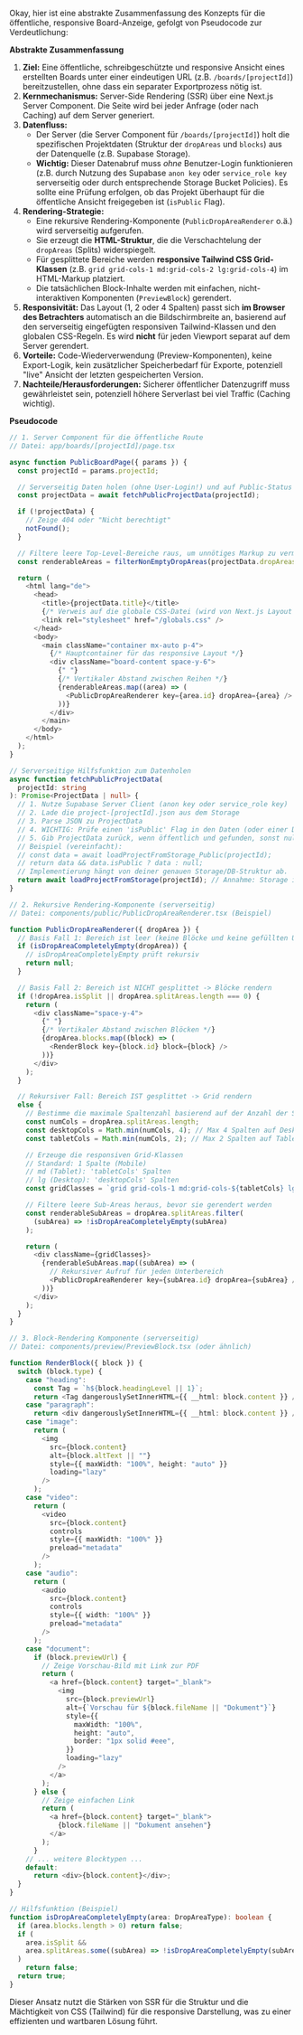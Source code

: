 Okay, hier ist eine abstrakte Zusammenfassung des Konzepts für die öffentliche, responsive Board-Anzeige, gefolgt von Pseudocode zur Verdeutlichung:

**Abstrakte Zusammenfassung**

1.  **Ziel:** Eine öffentliche, schreibgeschützte und responsive Ansicht eines erstellten Boards unter einer eindeutigen URL (z.B. `/boards/[projectId]`) bereitzustellen, ohne dass ein separater Exportprozess nötig ist.
2.  **Kernmechanismus:** Server-Side Rendering (SSR) über eine Next.js Server Component. Die Seite wird bei jeder Anfrage (oder nach Caching) auf dem Server generiert.
3.  **Datenfluss:**
    - Der Server (die Server Component für `/boards/[projectId]`) holt die spezifischen Projektdaten (Struktur der `dropAreas` und `blocks`) aus der Datenquelle (z.B. Supabase Storage).
    - **Wichtig:** Dieser Datenabruf muss _ohne_ Benutzer-Login funktionieren (z.B. durch Nutzung des Supabase `anon key` oder `service_role key` serverseitig oder durch entsprechende Storage Bucket Policies). Es sollte eine Prüfung erfolgen, ob das Projekt überhaupt für die öffentliche Ansicht freigegeben ist (`isPublic` Flag).
4.  **Rendering-Strategie:**
    - Eine rekursive Rendering-Komponente (`PublicDropAreaRenderer` o.ä.) wird serverseitig aufgerufen.
    - Sie erzeugt die **HTML-Struktur**, die die Verschachtelung der `dropAreas` (Splits) widerspiegelt.
    - Für gesplittete Bereiche werden **responsive Tailwind CSS Grid-Klassen** (z.B. `grid grid-cols-1 md:grid-cols-2 lg:grid-cols-4`) im HTML-Markup platziert.
    - Die tatsächlichen Block-Inhalte werden mit einfachen, nicht-interaktiven Komponenten (`PreviewBlock`) gerendert.
5.  **Responsivität:** Das Layout (1, 2 oder 4 Spalten) passt sich **im Browser des Betrachters** automatisch an die Bildschirmbreite an, basierend auf den serverseitig eingefügten responsiven Tailwind-Klassen und den globalen CSS-Regeln. Es wird **nicht** für jeden Viewport separat auf dem Server gerendert.
6.  **Vorteile:** Code-Wiederverwendung (Preview-Komponenten), keine Export-Logik, kein zusätzlicher Speicherbedarf für Exporte, potenziell "live" Ansicht der letzten gespeicherten Version.
7.  **Nachteile/Herausforderungen:** Sicherer öffentlicher Datenzugriff muss gewährleistet sein, potenziell höhere Serverlast bei viel Traffic (Caching wichtig).

**Pseudocode**

```typescript
// 1. Server Component für die öffentliche Route
// Datei: app/boards/[projectId]/page.tsx

async function PublicBoardPage({ params }) {
  const projectId = params.projectId;

  // Serverseitig Daten holen (ohne User-Login!) und auf Public-Status prüfen
  const projectData = await fetchPublicProjectData(projectId);

  if (!projectData) {
    // Zeige 404 oder "Nicht berechtigt"
    notFound();
  }

  // Filtere leere Top-Level-Bereiche raus, um unnötiges Markup zu vermeiden
  const renderableAreas = filterNonEmptyDropAreas(projectData.dropAreas);

  return (
    <html lang="de">
      <head>
        <title>{projectData.title}</title>
        {/* Verweis auf die globale CSS-Datei (wird von Next.js Layout gehandhabt) */}
        <link rel="stylesheet" href="/globals.css" />
      </head>
      <body>
        <main className="container mx-auto p-4">
          {/* Hauptcontainer für das responsive Layout */}
          <div className="board-content space-y-6">
            {" "}
            {/* Vertikaler Abstand zwischen Reihen */}
            {renderableAreas.map((area) => (
              <PublicDropAreaRenderer key={area.id} dropArea={area} />
            ))}
          </div>
        </main>
      </body>
    </html>
  );
}

// Serverseitige Hilfsfunktion zum Datenholen
async function fetchPublicProjectData(
  projectId: string
): Promise<ProjectData | null> {
  // 1. Nutze Supabase Server Client (anon key oder service_role key)
  // 2. Lade die project-[projectId].json aus dem Storage
  // 3. Parse JSON zu ProjectData
  // 4. WICHTIG: Prüfe einen 'isPublic' Flag in den Daten (oder einer DB-Tabelle)
  // 5. Gib ProjectData zurück, wenn öffentlich und gefunden, sonst null.
  // Beispiel (vereinfacht):
  // const data = await loadProjectFromStorage_Public(projectId);
  // return data && data.isPublic ? data : null;
  // Implementierung hängt von deiner genauen Storage/DB-Struktur ab.
  return await loadProjectFromStorage(projectId); // Annahme: Storage ist öffentlich lesbar ODER nutzt Service Key
}

// 2. Rekursive Rendering-Komponente (serverseitig)
// Datei: components/public/PublicDropAreaRenderer.tsx (Beispiel)

function PublicDropAreaRenderer({ dropArea }) {
  // Basis Fall 1: Bereich ist leer (keine Blöcke und keine gefüllten Unterbereiche) -> Nichts rendern
  if (isDropAreaCompletelyEmpty(dropArea)) {
    // isDropAreaCompletelyEmpty prüft rekursiv
    return null;
  }

  // Basis Fall 2: Bereich ist NICHT gesplittet -> Blöcke rendern
  if (!dropArea.isSplit || dropArea.splitAreas.length === 0) {
    return (
      <div className="space-y-4">
        {" "}
        {/* Vertikaler Abstand zwischen Blöcken */}
        {dropArea.blocks.map((block) => (
          <RenderBlock key={block.id} block={block} />
        ))}
      </div>
    );
  }

  // Rekursiver Fall: Bereich IST gesplittet -> Grid rendern
  else {
    // Bestimme die maximale Spaltenzahl basierend auf der Anzahl der Splits
    const numCols = dropArea.splitAreas.length;
    const desktopCols = Math.min(numCols, 4); // Max 4 Spalten auf Desktop
    const tabletCols = Math.min(numCols, 2); // Max 2 Spalten auf Tablet

    // Erzeuge die responsiven Grid-Klassen
    // Standard: 1 Spalte (Mobile)
    // md (Tablet): 'tabletCols' Spalten
    // lg (Desktop): 'desktopCols' Spalten
    const gridClasses = `grid grid-cols-1 md:grid-cols-${tabletCols} lg:grid-cols-${desktopCols} gap-4`;

    // Filtere leere Sub-Areas heraus, bevor sie gerendert werden
    const renderableSubAreas = dropArea.splitAreas.filter(
      (subArea) => !isDropAreaCompletelyEmpty(subArea)
    );

    return (
      <div className={gridClasses}>
        {renderableSubAreas.map((subArea) => (
          // Rekursiver Aufruf für jeden Unterbereich
          <PublicDropAreaRenderer key={subArea.id} dropArea={subArea} />
        ))}
      </div>
    );
  }
}

// 3. Block-Rendering Komponente (serverseitig)
// Datei: components/preview/PreviewBlock.tsx (oder ähnlich)

function RenderBlock({ block }) {
  switch (block.type) {
    case "heading":
      const Tag = `h${block.headingLevel || 1}`;
      return <Tag dangerouslySetInnerHTML={{ __html: block.content }} />;
    case "paragraph":
      return <div dangerouslySetInnerHTML={{ __html: block.content }} />;
    case "image":
      return (
        <img
          src={block.content}
          alt={block.altText || ""}
          style={{ maxWidth: "100%", height: "auto" }}
          loading="lazy"
        />
      );
    case "video":
      return (
        <video
          src={block.content}
          controls
          style={{ maxWidth: "100%" }}
          preload="metadata"
        />
      );
    case "audio":
      return (
        <audio
          src={block.content}
          controls
          style={{ width: "100%" }}
          preload="metadata"
        />
      );
    case "document":
      if (block.previewUrl) {
        // Zeige Vorschau-Bild mit Link zur PDF
        return (
          <a href={block.content} target="_blank">
            <img
              src={block.previewUrl}
              alt={`Vorschau für ${block.fileName || "Dokument"}`}
              style={{
                maxWidth: "100%",
                height: "auto",
                border: "1px solid #eee",
              }}
              loading="lazy"
            />
          </a>
        );
      } else {
        // Zeige einfachen Link
        return (
          <a href={block.content} target="_blank">
            {block.fileName || "Dokument ansehen"}
          </a>
        );
      }
    // ... weitere Blocktypen ...
    default:
      return <div>{block.content}</div>;
  }
}

// Hilfsfunktion (Beispiel)
function isDropAreaCompletelyEmpty(area: DropAreaType): boolean {
  if (area.blocks.length > 0) return false;
  if (
    area.isSplit &&
    area.splitAreas.some((subArea) => !isDropAreaCompletelyEmpty(subArea))
  )
    return false;
  return true;
}
```

Dieser Ansatz nutzt die Stärken von SSR für die Struktur und die Mächtigkeit von CSS (Tailwind) für die responsive Darstellung, was zu einer effizienten und wartbaren Lösung führt.
